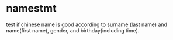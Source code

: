 # namestmt
test if chinese name is good according to surname (last name) and name(first name), gender, and birthday(including time).   

